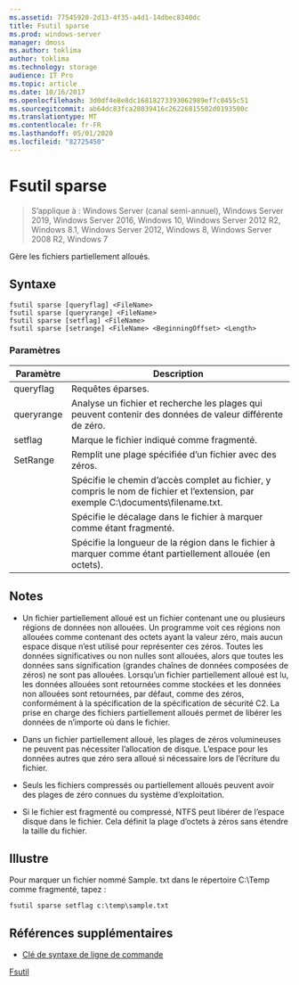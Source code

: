 ```yaml
---
ms.assetid: 77545920-2d13-4f35-a4d1-14dbec8340dc
title: Fsutil sparse
ms.prod: windows-server
manager: dmoss
ms.author: toklima
author: toklima
ms.technology: storage
audience: IT Pro
ms.topic: article
ms.date: 10/16/2017
ms.openlocfilehash: 3d0df4e8e8dc16818273393062989ef7c0455c51
ms.sourcegitcommit: ab64dc83fca28039416c26226815502d0193500c
ms.translationtype: MT
ms.contentlocale: fr-FR
ms.lasthandoff: 05/01/2020
ms.locfileid: "82725450"
---
```

# <a name="fsutil-sparse"></a>Fsutil sparse
> S’applique à : Windows Server (canal semi-annuel), Windows Server 2019, Windows Server 2016, Windows 10, Windows Server 2012 R2, Windows 8.1, Windows Server 2012, Windows 8, Windows Server 2008 R2, Windows 7

Gère les fichiers partiellement alloués.



## <a name="syntax"></a>Syntaxe

```
fsutil sparse [queryflag] <FileName>
fsutil sparse [queryrange] <FileName>
fsutil sparse [setflag] <FileName>
fsutil sparse [setrange] <FileName> <BeginningOffset> <Length>
```

### <a name="parameters"></a>Paramètres

|     Paramètre     |                                                    Description                                                    |
|-------------------|-------------------------------------------------------------------------------------------------------------------|
|     queryflag     |                                                  Requêtes éparses.                                                  |
|    queryrange     |                        Analyse un fichier et recherche les plages qui peuvent contenir des données de valeur différente de zéro.                        |
|      setflag      |                                        Marque le fichier indiqué comme fragmenté.                                        |
|     SetRange      |                                   Remplit une plage spécifiée d’un fichier avec des zéros.                                   |
|    <FileName>     | Spécifie le chemin d’accès complet au fichier, y compris le nom de fichier et l’extension, par exemple C:\documents\filename.txt. |
| <BeginningOffset> |                              Spécifie le décalage dans le fichier à marquer comme étant fragmenté.                              |
|     <Length>      |                 Spécifie la longueur de la région dans le fichier à marquer comme étant partiellement allouée (en octets).                 |

## <a name="remarks"></a>Notes 

-   Un fichier partiellement alloué est un fichier contenant une ou plusieurs régions de données non allouées. Un programme voit ces régions non allouées comme contenant des octets ayant la valeur zéro, mais aucun espace disque n’est utilisé pour représenter ces zéros. Toutes les données significatives ou non nulles sont allouées, alors que toutes les données sans signification (grandes chaînes de données composées de zéros) ne sont pas allouées. Lorsqu’un fichier partiellement alloué est lu, les données allouées sont retournées comme stockées et les données non allouées sont retournées, par défaut, comme des zéros, conformément à la spécification de la spécification de sécurité C2. La prise en charge des fichiers partiellement alloués permet de libérer les données de n’importe où dans le fichier.

-   Dans un fichier partiellement alloué, les plages de zéros volumineuses ne peuvent pas nécessiter l’allocation de disque. L’espace pour les données autres que zéro sera alloué si nécessaire lors de l’écriture du fichier.

-   Seuls les fichiers compressés ou partiellement alloués peuvent avoir des plages de zéro connues du système d’exploitation.

-   Si le fichier est fragmenté ou compressé, NTFS peut libérer de l’espace disque dans le fichier. Cela définit la plage d’octets à zéros sans étendre la taille du fichier.

## <a name="examples"></a><a name="BKMK_examples"></a>Illustre
Pour marquer un fichier nommé Sample. txt dans le répertoire C:\Temp comme fragmenté, tapez :

```
fsutil sparse setflag c:\temp\sample.txt 
```

## <a name="additional-references"></a>Références supplémentaires
- [Clé de syntaxe de ligne de commande](command-line-syntax-key.md)

[Fsutil](Fsutil.md)


